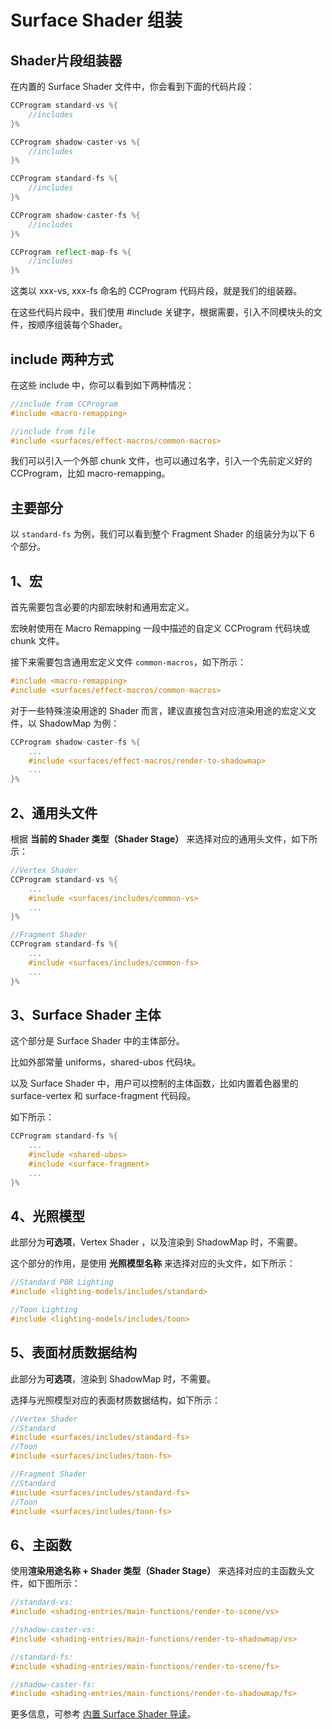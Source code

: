 # Surface Shader 组装

## Shader片段组装器

在内置的 Surface Shader 文件中，你会看到下面的代码片段：

```glsl
CCProgram standard-vs %{
    //includes
}%

CCProgram shadow-caster-vs %{
    //includes
}%

CCProgram standard-fs %{
    //includes
}%

CCProgram shadow-caster-fs %{
    //includes
}%

CCProgram reflect-map-fs %{
    //includes
}%
```

这类以 xxx-vs, xxx-fs 命名的 CCProgram 代码片段，就是我们的组装器。

在这些代码片段中，我们使用 #include 关键字，根据需要，引入不同模块头的文件，按顺序组装每个Shader。

## include 两种方式

在这些 include 中，你可以看到如下两种情况：

```glsl
//include from CCProgram
#include <macro-remapping>

//include from file
#include <surfaces/effect-macros/common-macros>
```

我们可以引入一个外部 chunk 文件，也可以通过名字，引入一个先前定义好的 CCProgram，比如 macro-remapping。

## 主要部分

以 `standard-fs` 为例，我们可以看到整个 Fragment Shader 的组装分为以下 6 个部分。

## 1、宏

首先需要包含必要的内部宏映射和通用宏定义。

宏映射使用在 Macro Remapping 一段中描述的自定义 CCProgram 代码块或 chunk 文件。

接下来需要包含通用宏定义文件 `common-macros`，如下所示：

```glsl
#include <macro-remapping>
#include <surfaces/effect-macros/common-macros>
```

对于一些特殊渲染用途的 Shader 而言，建议直接包含对应渲染用途的宏定义文件，以 ShadowMap 为例：

```glsl
CCProgram shadow-caster-fs %{
    ...
    #include <surfaces/effect-macros/render-to-shadowmap>
    ...
}%
```

## 2、通用头文件

根据 **当前的 Shader 类型（Shader Stage）** 来选择对应的通用头文件，如下所示：

```glsl
//Vertex Shader
CCProgram standard-vs %{
    ...
    #include <surfaces/includes/common-vs>
    ...
}%

//Fragment Shader
CCProgram standard-fs %{
    ...
    #include <surfaces/includes/common-fs>
    ...
}%
```

## 3、Surface Shader 主体

这个部分是 Surface Shader 中的主体部分。

比如外部常量 uniforms，shared-ubos 代码块。

以及 Surface Shader 中，用户可以控制的主体函数，比如内置着色器里的  surface-vertex  和 surface-fragment 代码段。

如下所示：

```glsl
CCProgram standard-fs %{
    ...
    #include <shared-ubos>
    #include <surface-fragment>
    ...
}%
```

## 4、光照模型

此部分为**可选项**，Vertex Shader ，以及渲染到 ShadowMap 时，不需要。

这个部分的作用，是使用 **光照模型名称** 来选择对应的头文件，如下所示：

```glsl
//Standard PBR Lighting
#include <lighting-models/includes/standard>

//Toon Lighting
#include <lighting-models/includes/toon>
```

## 5、表面材质数据结构

此部分为**可选项**，渲染到 ShadowMap 时，不需要。

选择与光照模型对应的表面材质数据结构，如下所示：

```glsl
//Vertex Shader
//Standard
#include <surfaces/includes/standard-fs>
//Toon
#include <surfaces/includes/toon-fs>

//Fragment Shader
//Standard
#include <surfaces/includes/standard-fs>
//Toon
#include <surfaces/includes/toon-fs>
```

## 6、主函数

使用**渲染用途名称 + Shader 类型（Shader Stage）** 来选择对应的主函数头文件，如下图所示：

```glsl
//standard-vs:
#include <shading-entries/main-functions/render-to-scene/vs>

//shadow-caster-vs:
#include <shading-entries/main-functions/render-to-shadowmap/vs>

//standard-fs:
#include <shading-entries/main-functions/render-to-scene/fs>

//shadow-caster-fs:
#include <shading-entries/main-functions/render-to-shadowmap/fs>
```

更多信息，可参考 [内置 Surface Shader 导读](./builtin-surface-shader.md)。
